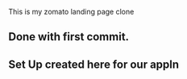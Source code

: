 This is my zomato landing page clone

## Done with first commit.

## Set Up created here for our appln

